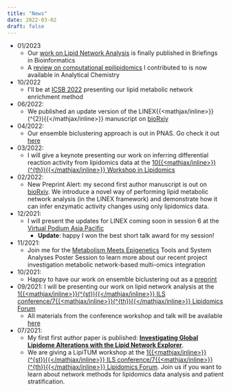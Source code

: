 ```yaml
---
title: "News"
date: 2022-03-02
draft: false
---
```



* 01/2023
	* Our [work on Lipid Network Analysis](https://academic.oup.com/bib/article/24/1/bbac572/6966533) is finally published in Briefings in Bioinformatics
	* A [review on computational epilipidomics](https://pubs.acs.org/doi/full/10.1021/acs.analchem.2c04406) I contributed to is now available in Analytical Chemistry
* 10/2022
 	* I'll be at [ICSB 2022](https://www.icsb2022.berlin/) presenting our lipid metabolic network enrichment method
* 06/2022:
	* We published an update version of the LINEX{{<mathjax/inline>}}\(^{2}\){{</mathjax/inline>}} manuscript on [bioRxiv](https://www.biorxiv.org/content/10.1101/2022.02.04.479101v2.abstract)
* 04/2022:
	* Our ensemble biclustering approach is out in PNAS. Go check it out [here](https://www.pnas.org/doi/10.1073/pnas.2118210119)
* 03/2022:
	* I will give a keynote presenting our work on inferring differential reaction activity from lipidomics data at the [10{{<mathjax/inline>}}\(^{th}\){{</mathjax/inline>}} Workshop in Lipidomics](http://www.cesam.ua.pt/files/FOODLIPIDOMICS2.pdf)
* 02/2022:
	* New Preprint Alert: my second first author manuscript is out on [bioRxiv](https://doi.org/10.1101/2022.02.04.479101). We introduce a novel way of performing lipid metabolic network analysis (in the LINEX framework) and demonstrate how it can infer enzymatic activity changes using only lipidomics data.
* 12/2021:
	* I will present the updates for LINEX coming soon in session 6 at the  [Virtual Podium Asia Pacific](https://virtualpodiumasiap.wixsite.com/vpap2021)
		* __Update__: happy I won the best short talk award for my session!
* 11/2021:
	* Join me for the [Metabolism Meets Epigenetics](https://www.embl.org/about/info/course-and-conference-office/events/ees21-12/) Tools and System Analyses Poster Session to learn more about our recent project investigation metabolic network-based multi-omics integration
* 10/2021:
	* Happy to have our work on ensemble biclustering out as a [preprint](https://www.biorxiv.org/content/10.1101/2021.09.30.462567v1)
* 09/2021: I will be presenting our work on lipid network analysis at the [1{{<mathjax/inline>}}\(^{st}\){{</mathjax/inline>}} ILS conference/7{{<mathjax/inline>}}\(^{th}\){{</mathjax/inline>}} Lipidomics Forum](https://ils2021.org/workshops)
	* All materials from the conference workshop and talk will be available [here](https://exbio.wzw.tum.de/ils2021)
* 07/2021:
	* My first first author paper is published: __[Investigating Global Lipidome Alterations with the Lipid Network Explorer](https://www.mdpi.com/2218-1989/11/8/488)__.
	* We are giving a LipiTUM workshop at the [1{{<mathjax/inline>}}\(^{st}\){{</mathjax/inline>}} ILS conference/7{{<mathjax/inline>}}\(^{th}\){{</mathjax/inline>}} Lipidomics Forum](https://ils2021.org/workshops). Join us if you want to learn about network methods for lipidomics data analysis and patient stratification.

